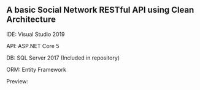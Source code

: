 A basic Social Network RESTful API using Clean Architecture 
-

IDE: Visual Studio 2019

API: ASP.NET Core 5

DB: SQL Server 2017 (Included in repository)

ORM: Entity Framework

Preview:

